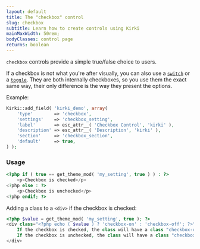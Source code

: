 ```yaml
---
layout: default
title: The "checkbox" control
slug: checkbox
subtitle: Learn how to create controls using Kirki
mainMaxWidth: 50rem;
bodyClasses: control page
returns: boolean
---
```


`checkbox` controls provide a simple true/false choice to users.

If a checkbox is not what you're after visually, you can also use a [`switch`](switch) or a [`toggle`](toggle). They are both internally checkboxes, so you use them the exact same way, their only difference is the way they present the options.

Example:

```php
Kirki::add_field( 'kirki_demo', array(
	'type'        => 'checkbox',
	'settings'    => 'checkbox_setting',
	'label'       => esc_attr__( 'Checkbox Control', 'kirki' ),
	'description' => esc_attr__( 'Description', 'kirki' ),
	'section'     => 'checkbox_section',
	'default'     => true,
) );
```

### Usage


```php
<?php if ( true == get_theme_mod( 'my_setting', true ) ) : ?>
	<p>Checkbox is checked</p>
<?php else : ?>
	<p>Checkbox is unchecked</p>
<?php endif; ?>
```

Adding a class to a `<div>` if the checkbox is checked:

```php
<?php $value = get_theme_mod( 'my_setting', true ); ?>
<div class="<?php echo ( $value ) ? 'checkbox-on' : 'checkbox-off'; ?>">
	If the checkbox is checked, the class will have a class "checkbox-on".
	If the checkbox is unchecked, the class will have a class "checkbox-off".
</div>
```
